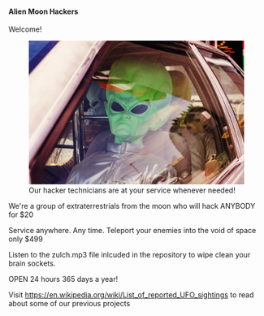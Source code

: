 #### Alien Moon Hackers
Welcome!

<figure>
  <img src="jeff.jpg" alt="Green alien sitting in a car">
  <figcaption>Our hacker technicians are at your service whenever needed!</figcaption>
</figure>



We're a group of extraterrestrials from the moon who will hack ANYBODY for $20 

Service anywhere. Any time. Teleport your enemies into the void of space only $499

Listen to the zulch.mp3 file inlcuded in the repository to wipe clean your brain sockets. 

OPEN 24 hours 365 days a year!

Visit https://en.wikipedia.org/wiki/List_of_reported_UFO_sightings to read about some of our previous projects 
